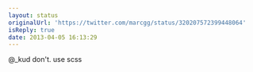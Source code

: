 ```yaml
---
layout: status
originalUrl: 'https://twitter.com/marcgg/status/320207572399448064'
isReply: true
date: 2013-04-05 16:13:29
---
```


@_kud don't. use scss
